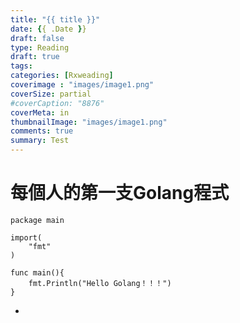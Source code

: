 ```yaml
---
title: "{{ title }}"
date: {{ .Date }}
draft: false
type: Reading
draft: true
tags: 
categories: [Rxweading]
coverimage : "images/image1.png"
coverSize: partial
#coverCaption: "8876"
coverMeta: in
thumbnailImage: "images/image1.png"
comments: true
summary: Test
---
```


每個人的第一支Golang程式
===

```go=
package main

import(
    "fmt"
)

func main(){
    fmt.Println("Hello Golang！！！")
}
```

* []()